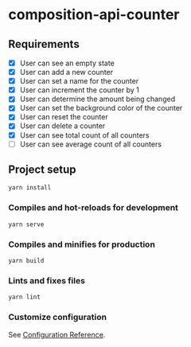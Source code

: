 # composition-api-counter

## Requirements

- [x] User can see an empty state
- [x] User can add a new counter
- [x] User can set a name for the counter
- [x] User can increment the counter by 1
- [x] User can determine the amount being changed
- [x] User can set the background color of the counter
- [x] User can reset the counter
- [x] User can delete a counter
- [x] User can see total count of all counters
- [ ] User can see average count of all counters

## Project setup

```
yarn install
```

### Compiles and hot-reloads for development

```
yarn serve
```

### Compiles and minifies for production

```
yarn build
```

### Lints and fixes files

```
yarn lint
```

### Customize configuration

See [Configuration Reference](https://cli.vuejs.org/config/).
